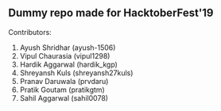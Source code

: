 ## Dummy repo made for HacktoberFest'19

Contributors:

1. Ayush Shridhar (ayush-1506)
2. Vipul Chaurasia (vipul1298)
3. Hardik Aggarwal (hardik_kgp)
4. Shreyansh Kuls (shreyansh27kuls)
5. Pranav Daruwala (prvdaru)
6. Pratik Goutam (pratikgtm)
7. Sahil Aggarwal (sahil0078)
